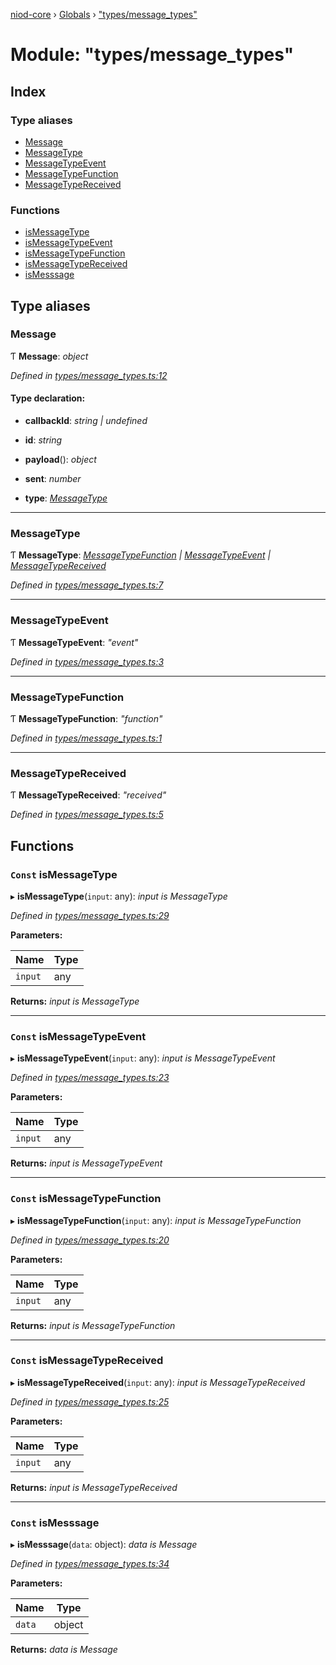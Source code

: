 [niod-core](../README.md) › [Globals](../globals.md) › ["types/message_types"](_types_message_types_.md)

# Module: "types/message_types"

## Index

### Type aliases

* [Message](_types_message_types_.md#message)
* [MessageType](_types_message_types_.md#messagetype)
* [MessageTypeEvent](_types_message_types_.md#messagetypeevent)
* [MessageTypeFunction](_types_message_types_.md#messagetypefunction)
* [MessageTypeReceived](_types_message_types_.md#messagetypereceived)

### Functions

* [isMessageType](_types_message_types_.md#const-ismessagetype)
* [isMessageTypeEvent](_types_message_types_.md#const-ismessagetypeevent)
* [isMessageTypeFunction](_types_message_types_.md#const-ismessagetypefunction)
* [isMessageTypeReceived](_types_message_types_.md#const-ismessagetypereceived)
* [isMesssage](_types_message_types_.md#const-ismesssage)

## Type aliases

###  Message

Ƭ **Message**: *object*

*Defined in [types/message_types.ts:12](https://github.com/Ked57/NIOD/blob/87bd7cb/src/types/message_types.ts#L12)*

#### Type declaration:

* **callbackId**: *string | undefined*

* **id**: *string*

* **payload**(): *object*

* **sent**: *number*

* **type**: *[MessageType](_types_message_types_.md#messagetype)*

___

###  MessageType

Ƭ **MessageType**: *[MessageTypeFunction](_types_message_types_.md#messagetypefunction) | [MessageTypeEvent](_types_message_types_.md#messagetypeevent) | [MessageTypeReceived](_types_message_types_.md#messagetypereceived)*

*Defined in [types/message_types.ts:7](https://github.com/Ked57/NIOD/blob/87bd7cb/src/types/message_types.ts#L7)*

___

###  MessageTypeEvent

Ƭ **MessageTypeEvent**: *"event"*

*Defined in [types/message_types.ts:3](https://github.com/Ked57/NIOD/blob/87bd7cb/src/types/message_types.ts#L3)*

___

###  MessageTypeFunction

Ƭ **MessageTypeFunction**: *"function"*

*Defined in [types/message_types.ts:1](https://github.com/Ked57/NIOD/blob/87bd7cb/src/types/message_types.ts#L1)*

___

###  MessageTypeReceived

Ƭ **MessageTypeReceived**: *"received"*

*Defined in [types/message_types.ts:5](https://github.com/Ked57/NIOD/blob/87bd7cb/src/types/message_types.ts#L5)*

## Functions

### `Const` isMessageType

▸ **isMessageType**(`input`: any): *input is MessageType*

*Defined in [types/message_types.ts:29](https://github.com/Ked57/NIOD/blob/87bd7cb/src/types/message_types.ts#L29)*

**Parameters:**

Name | Type |
------ | ------ |
`input` | any |

**Returns:** *input is MessageType*

___

### `Const` isMessageTypeEvent

▸ **isMessageTypeEvent**(`input`: any): *input is MessageTypeEvent*

*Defined in [types/message_types.ts:23](https://github.com/Ked57/NIOD/blob/87bd7cb/src/types/message_types.ts#L23)*

**Parameters:**

Name | Type |
------ | ------ |
`input` | any |

**Returns:** *input is MessageTypeEvent*

___

### `Const` isMessageTypeFunction

▸ **isMessageTypeFunction**(`input`: any): *input is MessageTypeFunction*

*Defined in [types/message_types.ts:20](https://github.com/Ked57/NIOD/blob/87bd7cb/src/types/message_types.ts#L20)*

**Parameters:**

Name | Type |
------ | ------ |
`input` | any |

**Returns:** *input is MessageTypeFunction*

___

### `Const` isMessageTypeReceived

▸ **isMessageTypeReceived**(`input`: any): *input is MessageTypeReceived*

*Defined in [types/message_types.ts:25](https://github.com/Ked57/NIOD/blob/87bd7cb/src/types/message_types.ts#L25)*

**Parameters:**

Name | Type |
------ | ------ |
`input` | any |

**Returns:** *input is MessageTypeReceived*

___

### `Const` isMesssage

▸ **isMesssage**(`data`: object): *data is Message*

*Defined in [types/message_types.ts:34](https://github.com/Ked57/NIOD/blob/87bd7cb/src/types/message_types.ts#L34)*

**Parameters:**

Name | Type |
------ | ------ |
`data` | object |

**Returns:** *data is Message*
